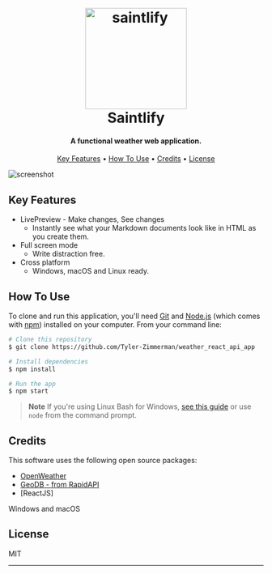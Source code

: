 
<h1 align="center">
  <br>
  <a><img src="https://static.wixstatic.com/media/472288_d3736064c30c4c509c1aac83c8c8768f~mv2.png/v1/fill/w_422,h_362,al_c,q_85,usm_0.66_1.00_0.01,enc_auto/Finallogo.png" alt="saintlify" width="200"></a>
  <br>
  Saintlify
  <br>
</h1>

<h4 align="center">A functional weather web application.</h4>

<p align="center">
  <a href="#key-features">Key Features</a> •
  <a href="#how-to-use">How To Use</a> •
  <a href="#credits">Credits</a> •
  <a href="#license">License</a>
</p>

![screenshot](https://raw.githubusercontent.com/amitmerchant1990/electron-markdownify/master/app/img/markdownify.gif)

## Key Features

* LivePreview - Make changes, See changes
  - Instantly see what your Markdown documents look like in HTML as you create them.
* Full screen mode
  - Write distraction free.
* Cross platform
  - Windows, macOS and Linux ready.

## How To Use

To clone and run this application, you'll need [Git](https://git-scm.com) and [Node.js](https://nodejs.org/en/download/) (which comes with [npm](http://npmjs.com)) installed on your computer. From your command line:

```bash
# Clone this repository
$ git clone https://github.com/Tyler-Zimmerman/weather_react_api_app

# Install dependencies
$ npm install

# Run the app
$ npm start
```

> **Note**
> If you're using Linux Bash for Windows, [see this guide](https://www.howtogeek.com/261575/how-to-run-graphical-linux-desktop-applications-from-windows-10s-bash-shell/) or use `node` from the command prompt.

## Credits

This software uses the following open source packages:

- [OpenWeather](https://openweathermap.org)
- [GeoDB - from RapidAPI](https://rapidapi.com/wirefreethought/api/geodb-cities)
- [ReactJS]

Windows and macOS

## License

MIT

---

